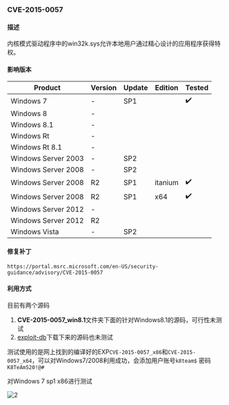 ### CVE-2015-0057

#### 描述

内核模式驱动程序中的win32k.sys允许本地用户通过精心设计的应用程序获得特权。

#### 影响版本

| Product             | Version | Update | Edition | Tested             |
| ------------------- | ------- | ------ | ------- | ------------------ |
| Windows 7           | -       | SP1    |         | :heavy_check_mark: |
| Windows 8           | -       |        |         |                    |
| Windows 8.1         | -       |        |         |                    |
| Windows Rt          | -       |        |         |                    |
| Windows Rt 8.1      | -       |        |         |                    |
| Windows Server 2003 | -       | SP2    |         |                    |
| Windows Server 2008 | -       | SP2    |         |                    |
| Windows Server 2008 | R2      | SP1    | itanium | :heavy_check_mark: |
| Windows Server 2008 | R2      | SP1    | x64     | :heavy_check_mark: |
| Windows Server 2012 | -       |        |         |                    |
| Windows Server 2012 | R2      |        |         |                    |
| Windows Vista       | -       | SP2    |         |                    |

#### 修复补丁

```
https://portal.msrc.microsoft.com/en-US/security-guidance/advisory/CVE-2015-0057
```

#### 利用方式

目前有两个源码

1. **CVE-2015-0057_win8.1**文件夹下面的针对Windows8.1的源码，可行性未测试
2. [exploit-db](https://www.exploit-db.com/exploits/37098)下载下来的源码也未测试

测试使用的是网上找到的编译好的EXP`CVE-2015-0057_x86`和`CVE-2015-0057_x64`，可以对Windows7/2008利用成功，会添加用户账号`k8team$` 密码`K8TeAm520!@#`

对Windows 7 sp1 x86进行测试

![2](https://github.com/Ascotbe/Random-img/blob/master/WindowsKernelExploits/CVE-2015-0057_win7_sp1_x86.gif?raw=true)